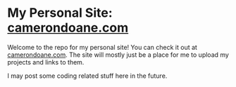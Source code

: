 # My Personal Site: [camerondoane.com](camerondoane.com)
Welcome to the repo for my personal site! You can check it out at [camerondoane.com](camerondoane.com). The site will mostly just be a place for me to upload my projects and links to them.

I may post some coding related stuff here in the future.